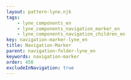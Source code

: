 ```yaml
---
layout: pattern-lyne.njk
tags: 
    - lyne_components_en
    - lyne_components_navigation_marker_en
    - lyne_components_navigation_children_en
key: navigation-marker-lyne_en
title: Navigation-Marker
parent: navigation-folder-lyne_en
keywords: navigation-marker
order: 450
excludeInNavigation: true
---
```

